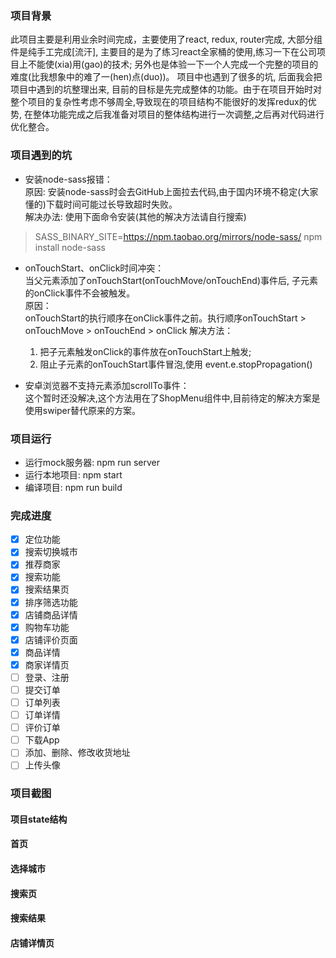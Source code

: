 ### 项目背景
此项目主要是利用业余时间完成，主要使用了react, redux, router完成, 大部分组件是纯手工完成[流汗], 主要目的是为了练习react全家桶的使用,练习一下在公司项目上不能使(xia)用(gao)的技术; 另外也是体验一下一个人完成一个完整的项目的难度(比我想象中的难了一(hen)点(duo))。
项目中也遇到了很多的坑, 后面我会把项目中遇到的坑整理出来, 目前的目标是先完成整体的功能。由于在项目开始时对整个项目的复杂性考虑不够周全,导致现在的项目结构不能很好的发挥redux的优势, 在整体功能完成之后我准备对项目的整体结构进行一次调整,之后再对代码进行优化整合。

### 项目遇到的坑
- 安装node-sass报错：<br/>
原因:
安装node-sass时会去GitHub上面拉去代码,由于国内环境不稳定(大家懂的)下载时间可能过长导致超时失败。<br/>
解决办法:
使用下面命令安装(其他的解决方法请自行搜索) <br/> 
> SASS_BINARY_SITE=https://npm.taobao.org/mirrors/node-sass/ npm install node-sass

- onTouchStart、onClick时间冲突：<br/>
当父元素添加了onTouchStart(onTouchMove/onTouchEnd)事件后, 子元素的onClick事件不会被触发。<br/>
原因：<br/>
onTouchStart的执行顺序在onClick事件之前。执行顺序onTouchStart > onTouchMove > onTouchEnd > onClick
解决方法：<br/>
  1. 把子元素触发onClick的事件放在onTouchStart上触发;
  2. 阻止子元素的onTouchStart事件冒泡,使用 event.e.stopPropagation()

- 安卓浏览器不支持元素添加scrollTo事件：<br/>
这个暂时还没解决,这个方法用在了ShopMenu组件中,目前待定的解决方案是使用swiper替代原来的方案。

### 项目运行
- 运行mock服务器: npm run server
- 运行本地项目: npm start
- 编译项目: npm run build

### 完成进度

- [x] 定位功能
- [x] 搜索切换城市
- [x] 推荐商家
- [x] 搜索功能
- [x] 搜索结果页
- [x] 排序筛选功能
- [x] 店铺商品详情
- [x] 购物车功能
- [x] 店铺评价页面
- [x] 商品详情
- [x] 商家详情页
- [ ] 登录、注册
- [ ] 提交订单
- [ ] 订单列表
- [ ] 订单详情
- [ ] 评价订单
- [ ] 下载App
- [ ] 添加、删除、修改收货地址
- [ ] 上传头像

### 项目截图

#### 项目state结构

#### 首页

#### 选择城市

#### 搜索页

#### 搜索结果

#### 店铺详情页
